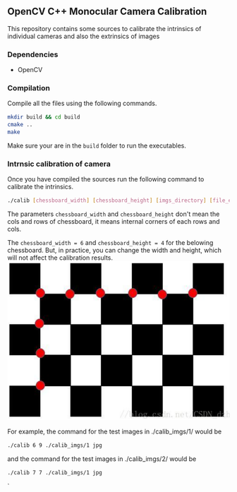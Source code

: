 ## OpenCV C++ Monocular Camera Calibration

This repository contains some sources to calibrate the intrinsics of individual cameras and also the extrinsics of images

### Dependencies

- OpenCV

### Compilation

Compile all the files using the following commands.

```bash
mkdir build && cd build
cmake ..
make
```
Make sure your are in the `build` folder to run the executables.


### Intrnsic calibration of camera

Once you have compiled the sources run the following command to calibrate the intrinsics.


```bash
./calib [chessboard_width] [chessboard_height] [imgs_directory] [file_extension]
```

The parameters `chessboard_width` and `chessboard_height` don't mean the cols and rows of chessboard, it means internal corners of each rows and cols.

The `chessboard_width = 6` and `chessboard_height = 4` for the belowing chessboard. But, in practice, you can change the width and height, which will not affect the calibration results.
![Image text](./calib_imgs/example.png)



For example, the command for the test images in ./calib_imgs/1/ would be
```bash
./calib 6 9 ./calib_imgs/1 jpg
```
and the command for the test images in ./calib_imgs/2/ would be

```bash
./calib 7 7 ./calib_imgs/1 jpg
```




`

